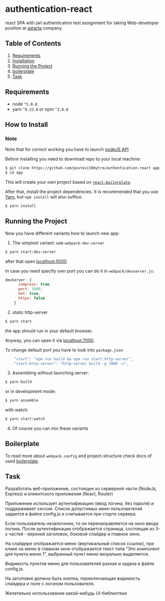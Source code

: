 # authentication-react
react SPA with jwt authentication
test assignment for taking Web-developer position at [astarta](http://www.astartaholding.com/) company.

## Table of Contents
1. [Requirements](#requirements)
2. [Installation](#how-to-install)
3. [Running the Project](#running-the-project)
4. [boilerplate](#boilerplate)
5. [Task](#task)

## Requirements
* node `^5.0.0`
* yarn `^0.23.0` or npm `^3.0.0`

## How to Install

### Note

Note that for correct working you have to launch [nodeJS API](https://github.com/pustovitDmytro/authentication-api)

Before installing you need to download repo to your local machine:
```sh
$ git clone https://github.com/pustovitDmytro/authentication-react app
$ cd app
```
This will create your own project based on [`react-boilerplate`](https://github.com/pustovitDmytro/react).

After that, install the project dependencies. It is recommended that you use [Yarn](https://yarnpkg.com/), but `npm install` will also suffice.

  ```sh
  $ yarn install
  ```
## Running the Project

Now you have different variants how to launch new app:
1. The simplest variant: use `webpack-dev-server`
  ```sh
  $ yarn start:dev-server
  ```
  after that open [localhost:5000](http://localhost:5000).
  
  In case you need specify own port you can do it in `webpack/devserver.js`:
  ```javascript
  devServer: {
        compress: true,
        port: 5000,
        hot: true,
        https: false
      }
  ```
2. static http-server
```sh
$ yarn start
```
the app should run in your default browser.

Anyway, you can open it via [localhost:7000](http://localhost:7000).

To change default port you have to look into `package.json`:
```javascript
    "start": "npm run build && npm run start:http-server",
    "start:http-server": "http-server build -p 7000 -o",
```
3. Assembling without launching server:
```sh
$ yarn build
```
or in development mode:
```sh
$ yarn assemble
```
with watch:
```sh
$ yarn start:watch
```
4. Of course you can mix these variants

## Boilerplate

To read more about `webpack.config` and project-structure check docs of used [boilerplate](https://github.com/pustovitDmytro/react).

## Task 

Разработать веб-приложение, состоящее из серверной части (NodeJs, Express) и клиентского приложения (React, Router)

Приложение использует аутентификацию (ввод логина, без пароля) и поддерживает сессии. Список допустимых имен пользователей задается в файле config.js и считывается при старте сервера.

Если пользователь незалогинен, то он перенаправляется на окно ввода логина. После аутентификации отображается страница, состоящая из 3-х частей - верхний заголовок, боковой слайдер и главное окно.

На слайдере отображается меню (вертикальный список ссылок), при клике на меню в главном окне отображается текст типа "Это компонент для пункта меню 1", выбранный пункт меню визуально выделяется.

Видимость пунктов меню для пользователей разная и задана в файле config.js.

На заголовке должна быть кнопка, переключающая видимость слайдера и поле с логином пользователя.

Желательно использование какой-нибудь UI-библиотеки 
